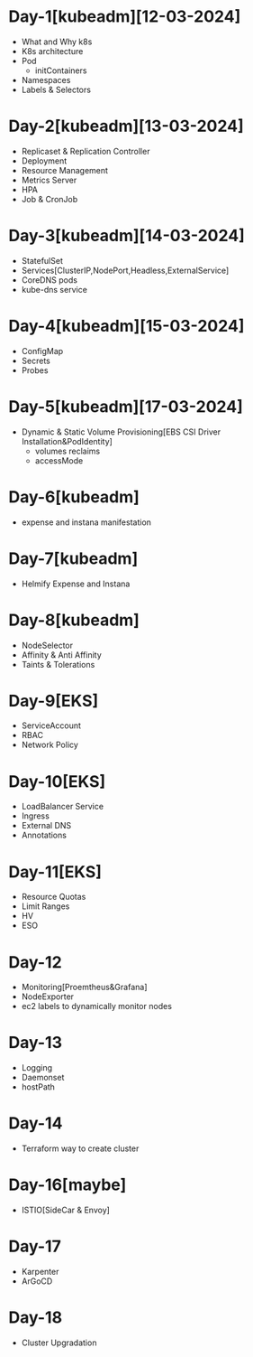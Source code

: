 # Day-1[kubeadm][12-03-2024]
- What and Why k8s
- K8s architecture
- Pod
  - initContainers
- Namespaces
- Labels & Selectors
# Day-2[kubeadm][13-03-2024]
- Replicaset & Replication Controller
- Deployment
- Resource Management
- Metrics Server
- HPA
- Job & CronJob
# Day-3[kubeadm][14-03-2024]
- StatefulSet
- Services[ClusterIP,NodePort,Headless,ExternalService]
- CoreDNS pods
- kube-dns service
# Day-4[kubeadm][15-03-2024]
- ConfigMap
- Secrets
- Probes
# Day-5[kubeadm][17-03-2024]
- Dynamic & Static Volume Provisioning[EBS CSI Driver Installation&PodIdentity]
  - volumes reclaims
  - accessMode
# Day-6[kubeadm]
- expense and instana manifestation
# Day-7[kubeadm]
- Helmify Expense and Instana
# Day-8[kubeadm]
- NodeSelector
- Affinity & Anti Affinity
- Taints & Tolerations
# Day-9[EKS]
- ServiceAccount
- RBAC
- Network Policy
# Day-10[EKS]
- LoadBalancer Service
- Ingress
- External DNS
- Annotations
# Day-11[EKS]
- Resource Quotas
- Limit Ranges
- HV
- ESO
# Day-12
- Monitoring[Proemtheus&Grafana]
- NodeExporter
- ec2 labels to dynamically monitor nodes
# Day-13
- Logging
- Daemonset
- hostPath
# Day-14
- Terraform way to create cluster
# Day-16[maybe]
- ISTIO[SideCar & Envoy]
# Day-17
- Karpenter
- ArGoCD
# Day-18
- Cluster Upgradation 
